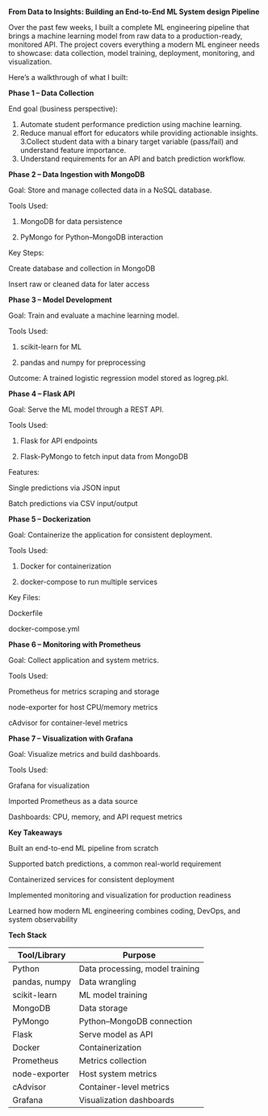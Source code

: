 **From Data to Insights: Building an End-to-End ML System design Pipeline**

Over the past few weeks, I built a complete ML engineering pipeline that brings a machine learning model from raw data to a production-ready, monitored API. The project covers everything a modern ML engineer needs to showcase: data collection, model training, deployment, monitoring, and visualization.

Here’s a walkthrough of what I built:

**Phase 1 – Data Collection**

End goal (business perspective):

1. Automate student performance prediction using machine learning.
2. Reduce manual effort for educators while providing actionable insights.
3.Collect student data with a binary target variable (pass/fail) and understand feature importance.
4. Understand requirements for an API and batch prediction workflow.

**Phase 2 – Data Ingestion with MongoDB**

Goal: Store and manage collected data in a NoSQL database.

Tools Used:

1. MongoDB for data persistence

2. PyMongo for Python–MongoDB interaction

Key Steps:

Create database and collection in MongoDB

Insert raw or cleaned data for later access

**Phase 3 – Model Development**

Goal: Train and evaluate a machine learning model.

Tools Used:

1. scikit-learn for ML

2. pandas and numpy for preprocessing

Outcome: A trained logistic regression model stored as logreg.pkl.

**Phase 4 – Flask API**

Goal: Serve the ML model through a REST API.

Tools Used:

1. Flask for API endpoints

2. Flask-PyMongo to fetch input data from MongoDB

Features:

Single predictions via JSON input

Batch predictions via CSV input/output

**Phase 5 – Dockerization**

Goal: Containerize the application for consistent deployment.

Tools Used:

1. Docker for containerization

2. docker-compose to run multiple services

Key Files:

Dockerfile

docker-compose.yml

**Phase 6 – Monitoring with Prometheus**

Goal: Collect application and system metrics.

Tools Used:

Prometheus for metrics scraping and storage

node-exporter for host CPU/memory metrics

cAdvisor for container-level metrics

**Phase 7 – Visualization with Grafana**

Goal: Visualize metrics and build dashboards.

Tools Used:

Grafana for visualization

Imported Prometheus as a data source

Dashboards: CPU, memory, and API request metrics

**Key Takeaways**

Built an end-to-end ML pipeline from scratch

Supported batch predictions, a common real-world requirement

Containerized services for consistent deployment

Implemented monitoring and visualization for production readiness

Learned how modern ML engineering combines coding, DevOps, and system observability

**Tech Stack**

| Tool/Library  | Purpose                         |
| ------------- | ------------------------------- |
| Python        | Data processing, model training |
| pandas, numpy | Data wrangling                  |
| scikit-learn  | ML model training               |
| MongoDB       | Data storage                    |
| PyMongo       | Python–MongoDB connection       |
| Flask         | Serve model as API              |
| Docker        | Containerization                |
| Prometheus    | Metrics collection              |
| node-exporter | Host system metrics             |
| cAdvisor      | Container-level metrics         |
| Grafana       | Visualization dashboards        |

